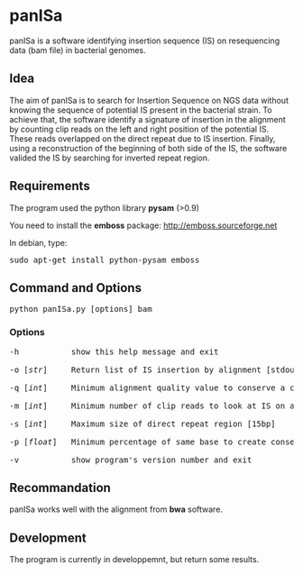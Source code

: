 # panISa
panISa is a software identifying insertion sequence (IS) on resequencing data (bam file) in bacterial genomes.

## Idea
The aim of panISa is to search for Insertion Sequence on NGS data without knowing the sequence of potential IS present in the bacterial strain.
To achieve that, the software identify a signature of insertion in the alignment by counting clip reads on the left and right position of the potential IS. 
These reads overlapped on the direct repeat due to IS insertion.
Finally, using a reconstruction of the beginning of both side of the IS, the software valided the IS by searching for inverted repeat region.

## Requirements
The program used the python library **pysam** (>0.9)

You need to install the **emboss** package:
http://emboss.sourceforge.net

In debian, type:
<pre>sudo apt-get install python-pysam emboss</pre>

## Command and Options
<pre>python panISa.py [options] bam</pre>

### Options
<pre>-h           show this help message and exit<br />
-o [<i>str</i>]     Return list of IS insertion by alignment [stdout]<br />
-q [<i>int</i>]     Minimum alignment quality value to conserve a clip read [20]<br />
-m [<i>int</i>]     Minimum number of clip reads to look at IS on a position [5]<br />
-s [<i>int</i>]     Maximum size of direct repeat region [15bp]<br />
-p [<i>float</i>]   Minimum percentage of same base to create consensus [0.8]<br />
-v           show program's version number and exit<br /></pre>

## Recommandation
panISa works well with the alignment from **bwa** software.


## Development
The program is currently in developpemnt, but return some results.
